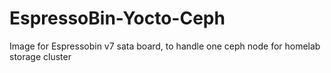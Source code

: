 # EspressoBin-Yocto-Ceph
Image for Espressobin v7 sata board, to handle one ceph node for homelab storage cluster
